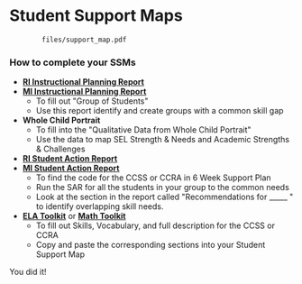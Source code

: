 # Student Support Maps 

```pdf
		files/support_map.pdf
```

### How to complete your SSMs

- [**RI Instructional Planning Report**](https://cylalighthouse.github.io/CYLA_Assessments_Toolkit/#/sam?id=ri-instructional-planning-report)
- [**MI Instructional Planning Report**](#mi-instructional-planning-report)
	- To fill out "Group of Students"
	- Use this report identify and create groups with a common skill gap
- **Whole Child Portrait**
	- To fill into the "Qualitative Data from Whole Child Portrait"
	- Use the data to map SEL Strength & Needs and Academic Strengths & Challenges
- [**RI Student Action Report**](#ri-student-action-reports)
- [**MI Student Action Report**](#mi-progress-to-college-and-career-readiness-report)
	- To find the code for the CCSS or CCRA in 6 Week Support Plan
	- Run the SAR for all the students in your group to the common needs
	- Look at the section in the report called "Recommendations for _____ " to identify overlapping skill needs.
- [**ELA Toolkit**](https://cylalighthouse.github.io/CYLA_Assessments_Toolkit/#/ela.1?id=how-do-i-use-the-anchor-standards-breakdown) or [**Math Toolkit**](math.md)
	- To fill out Skills, Vocabulary, and full description for the CCSS or CCRA
	- Copy and paste the corresponding sections into your Student Support Map


You did it!